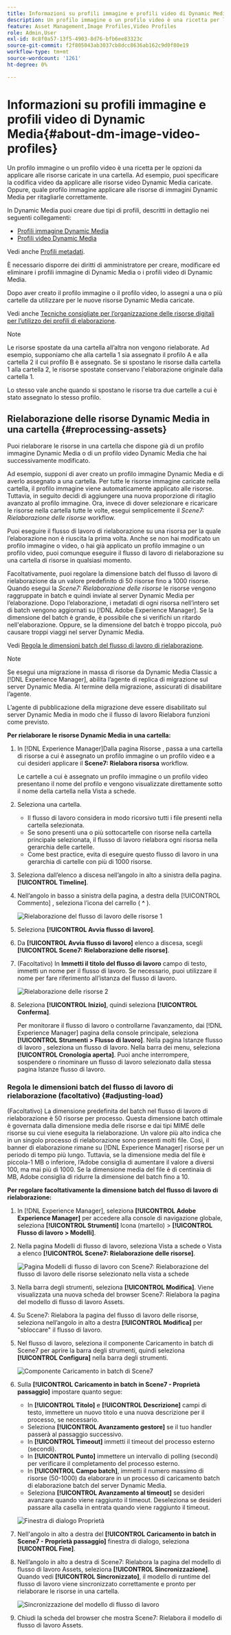 ```yaml
---
title: Informazioni su profili immagine e profili video di Dynamic Media
description: Un profilo immagine o un profilo video è una ricetta per le opzioni da applicare alle risorse caricate in una cartella. Ad esempio, puoi specificare la codifica video da applicare alle risorse video Dynamic Media caricate. Oppure, quale profilo immagine applicare alle risorse di immagini Dynamic Media per ritagliarle correttamente.
feature: Asset Management,Image Profiles,Video Profiles
role: Admin,User
exl-id: 8c8f0a57-13f5-4903-8d76-bfb6ee83323c
source-git-commit: f2f805043ab3037cb8dcc8636ab162c9d0f80e19
workflow-type: tm+mt
source-wordcount: '1261'
ht-degree: 0%

---
```


# Informazioni su profili immagine e profili video di Dynamic Media{#about-dm-image-video-profiles}

Un profilo immagine o un profilo video è una ricetta per le opzioni da applicare alle risorse caricate in una cartella. Ad esempio, puoi specificare la codifica video da applicare alle risorse video Dynamic Media caricate. Oppure, quale profilo immagine applicare alle risorse di immagini Dynamic Media per ritagliarle correttamente.

In Dynamic Media puoi creare due tipi di profili, descritti in dettaglio nei seguenti collegamenti:

* [Profili immagine Dynamic Media](/help/assets/dynamic-media/image-profiles.md)
* [Profili video Dynamic Media](/help/assets/dynamic-media/video-profiles.md)

Vedi anche [Profili metadati](/help/assets/metadata-profiles.md).

È necessario disporre dei diritti di amministratore per creare, modificare ed eliminare i profili immagine di Dynamic Media o i profili video di Dynamic Media.

Dopo aver creato il profilo immagine o il profilo video, lo assegni a una o più cartelle da utilizzare per le nuove risorse Dynamic Media caricate.

Vedi anche [Tecniche consigliate per l’organizzazione delle risorse digitali per l’utilizzo dei profili di elaborazione](/help/assets/organize-assets.md).


>[!NOTE]
>
>Le risorse spostate da una cartella all’altra non vengono rielaborate. Ad esempio, supponiamo che alla cartella 1 sia assegnato il profilo A e alla cartella 2 il cui profilo B è assegnato. Se si spostano le risorse dalla cartella 1 alla cartella 2, le risorse spostate conservano l&#39;elaborazione originale dalla cartella 1.
>
>Lo stesso vale anche quando si spostano le risorse tra due cartelle a cui è stato assegnato lo stesso profilo.

## Rielaborazione delle risorse Dynamic Media in una cartella {#reprocessing-assets}

Puoi rielaborare le risorse in una cartella che dispone già di un profilo immagine Dynamic Media o di un profilo video Dynamic Media che hai successivamente modificato.

Ad esempio, supponi di aver creato un profilo immagine Dynamic Media e di averlo assegnato a una cartella. Per tutte le risorse immagine caricate nella cartella, il profilo immagine viene automaticamente applicato alle risorse. Tuttavia, in seguito decidi di aggiungere una nuova proporzione di ritaglio avanzato al profilo immagine. Ora, invece di dover selezionare e ricaricare le risorse nella cartella tutte le volte, esegui semplicemente il *Scene7: Rielaborazione delle risorse* workflow.

Puoi eseguire il flusso di lavoro di rielaborazione su una risorsa per la quale l’elaborazione non è riuscita la prima volta. Anche se non hai modificato un profilo immagine o video, o hai già applicato un profilo immagine o un profilo video, puoi comunque eseguire il flusso di lavoro di rielaborazione su una cartella di risorse in qualsiasi momento.

Facoltativamente, puoi regolare la dimensione batch del flusso di lavoro di rielaborazione da un valore predefinito di 50 risorse fino a 1000 risorse. Quando esegui la _Scene7: Rielaborazione delle risorse_ le risorse vengono raggruppate in batch e quindi inviate al server Dynamic Media per l’elaborazione. Dopo l’elaborazione, i metadati di ogni risorsa nell’intero set di batch vengono aggiornati su [!DNL Adobe Experience Manager]. Se la dimensione del batch è grande, è possibile che si verifichi un ritardo nell&#39;elaborazione. Oppure, se la dimensione del batch è troppo piccola, può causare troppi viaggi nel server Dynamic Media.

Vedi [Regola le dimensioni batch del flusso di lavoro di rielaborazione](#adjusting-load).

>[!NOTE]
>
>Se esegui una migrazione in massa di risorse da Dynamic Media Classic a [!DNL Experience Manager], abilita l’agente di replica di migrazione sul server Dynamic Media. Al termine della migrazione, assicurati di disabilitare l’agente.
>
>L’agente di pubblicazione della migrazione deve essere disabilitato sul server Dynamic Media in modo che il flusso di lavoro Rielabora funzioni come previsto.

<!-- LEAVE IN PLACE, MAY BE USED IN THE FUTURE

Batch size is the number of assets that are amalgamated into a single IPS (Dynamic Media’s Image Production System) job. When you run the Scene7: Reprocess Assets workflow, the job is triggered on IPS. The number of IPS jobs that are triggered is based on the total number of assets in the folder, divided by the batch size. For example, suppose you had a folder with 150 assets and a batch size of 50. In this case, three IPS jobs are triggered. The assets are updated when the entire batch size (50 in our example) is processed in IPS. The job then moves onto the next IPS job and so on until complete. If you increase the batch size, you may notice a longer delay with assets getting updated. 

-->

**Per rielaborare le risorse Dynamic Media in una cartella:**

1. In [!DNL Experience Manager]Dalla pagina Risorse , passa a una cartella di risorse a cui è assegnato un profilo immagine o un profilo video e a cui desideri applicare il **Scene7: Rielabora risorsa** workflow.

   Le cartelle a cui è assegnato un profilo immagine o un profilo video presentano il nome del profilo e vengono visualizzate direttamente sotto il nome della cartella nella Vista a schede.

1. Seleziona una cartella.

   * Il flusso di lavoro considera in modo ricorsivo tutti i file presenti nella cartella selezionata.
   * Se sono presenti una o più sottocartelle con risorse nella cartella principale selezionata, il flusso di lavoro rielabora ogni risorsa nella gerarchia delle cartelle.
   * Come best practice, evita di eseguire questo flusso di lavoro in una gerarchia di cartelle con più di 1000 risorse.

1. Seleziona dall’elenco a discesa nell’angolo in alto a sinistra della pagina. **[!UICONTROL Timeline]**.
1. Nell’angolo in basso a sinistra della pagina, a destra della [!UICONTROL Commento] , seleziona l’icona del carrello ( **^** ).

   ![Rielaborazione del flusso di lavoro delle risorse 1](/help/assets/dynamic-media/assets/reprocess-assets1.png)

1. Seleziona **[!UICONTROL Avvia flusso di lavoro]**.
1. Da **[!UICONTROL Avvia flusso di lavoro]** elenco a discesa, scegli **[!UICONTROL Scene7: Rielaborazione delle risorse]**.
1. (Facoltativo) In **Immetti il titolo del flusso di lavoro** campo di testo, immetti un nome per il flusso di lavoro. Se necessario, puoi utilizzare il nome per fare riferimento all’istanza del flusso di lavoro.

   ![Rielaborazione delle risorse 2](/help/assets/dynamic-media/assets/reprocess-assets2.png)

1. Seleziona **[!UICONTROL Inizio]**, quindi seleziona **[!UICONTROL Conferma]**.

   Per monitorare il flusso di lavoro o controllarne l’avanzamento, dai [!DNL Experience Manager] pagina della console principale, seleziona **[!UICONTROL Strumenti > Flusso di lavoro]**. Nella pagina Istanze flusso di lavoro , seleziona un flusso di lavoro. Nella barra dei menu, seleziona **[!UICONTROL Cronologia aperta]**. Puoi anche interrompere, sospendere o rinominare un flusso di lavoro selezionato dalla stessa pagina Istanze flusso di lavoro.

### Regola le dimensioni batch del flusso di lavoro di rielaborazione (facoltativo) {#adjusting-load}

(Facoltativo) La dimensione predefinita del batch nel flusso di lavoro di rielaborazione è 50 risorse per processo. Questa dimensione batch ottimale è governata dalla dimensione media delle risorse e dai tipi MIME delle risorse su cui viene eseguita la rielaborazione. Un valore più alto indica che in un singolo processo di rielaborazione sono presenti molti file. Così, il banner di elaborazione rimane su [!DNL Experience Manager] risorse per un periodo di tempo più lungo. Tuttavia, se la dimensione media del file è piccola-1 MB o inferiore, l’Adobe consiglia di aumentare il valore a diversi 100, ma mai più di 1000. Se la dimensione media del file è di centinaia di MB, Adobe consiglia di ridurre la dimensione del batch fino a 10.

**Per regolare facoltativamente la dimensione batch del flusso di lavoro di rielaborazione:**

1. In [!DNL Experience Manager], seleziona **[!UICONTROL Adobe Experience Manager]** per accedere alla console di navigazione globale, seleziona **[!UICONTROL Strumenti]** Icona (martello) > **[!UICONTROL Flusso di lavoro > Modelli]**.
1. Nella pagina Modelli di flusso di lavoro, seleziona Vista a schede o Vista a elenco **[!UICONTROL Scene7: Rielaborazione delle risorse]**.

   ![Pagina Modelli di flusso di lavoro con Scene7: Rielaborazione del flusso di lavoro delle risorse selezionato nella vista a schede](/help/assets/dynamic-media/assets/reprocess-assets7.png)

1. Nella barra degli strumenti, seleziona **[!UICONTROL Modifica]**. Viene visualizzata una nuova scheda del browser Scene7: Rielabora la pagina del modello di flusso di lavoro Assets.
1. Su Scene7: Rielabora la pagina del flusso di lavoro delle risorse, seleziona nell’angolo in alto a destra **[!UICONTROL Modifica]** per &quot;sbloccare&quot; il flusso di lavoro.
1. Nel flusso di lavoro, seleziona il componente Caricamento in batch di Scene7 per aprire la barra degli strumenti, quindi seleziona **[!UICONTROL Configura]** nella barra degli strumenti.

   ![Componente Caricamento in batch di Scene7](/help/assets/dynamic-media/assets/reprocess-assets8.png)

1. Sulla **[!UICONTROL Caricamento in batch in Scene7 - Proprietà passaggio]** impostare quanto segue:
   * In **[!UICONTROL Titolo]** e **[!UICONTROL Descrizione]** campi di testo, immettere un nuovo titolo e una nuova descrizione per il processo, se necessario.
   * Seleziona **[!UICONTROL Avanzamento gestore]** se il tuo handler passerà al passaggio successivo.
   * In **[!UICONTROL Timeout]** immetti il timeout del processo esterno (secondi).
   * In **[!UICONTROL Punto]** immettere un intervallo di polling (secondi) per verificare il completamento del processo esterno.
   * In **[!UICONTROL Campo batch]**, immetti il numero massimo di risorse (50-1000) da elaborare in un processo di caricamento batch di elaborazione batch del server Dynamic Media.
   * Seleziona **[!UICONTROL Avanzamento al timeout]** se desideri avanzare quando viene raggiunto il timeout. Deseleziona se desideri passare alla casella in entrata quando viene raggiunto il timeout.

   ![Finestra di dialogo Proprietà](/help/assets/dynamic-media/assets/reprocess-assets3.png)

1. Nell&#39;angolo in alto a destra del **[!UICONTROL Caricamento in batch in Scene7 - Proprietà passaggio]** finestra di dialogo, seleziona **[!UICONTROL Fine]**.

1. Nell’angolo in alto a destra di Scene7: Rielabora la pagina del modello di flusso di lavoro Assets, seleziona **[!UICONTROL Sincronizzazione]**. Quando vedi **[!UICONTROL Sincronizzato]**, il modello di runtime del flusso di lavoro viene sincronizzato correttamente e pronto per rielaborare le risorse in una cartella.

   ![Sincronizzazione del modello di flusso di lavoro](/help/assets/dynamic-media/assets/reprocess-assets1.png)

1. Chiudi la scheda del browser che mostra Scene7: Rielabora il modello di flusso di lavoro Assets.

<!-- MAY BE NEEDED IN THE FUTURE

1. Return to the browser tab that has the open Workflow Models page, then press **Esc** to exit the selection.
1. In the upper-left corner of the page, select **[!UICONTROL Adobe Experience Manager]** to access the global navigation console, then select the **[!UICONTROL Tools]** (hammer) icon > **[!UICONTROL General > CRXDE Lite]**.
1. In the folder tree on the left side of the CRXDE Lite page, navigate to the following location:

   `/conf/global/settings/workflow/models/scene7_reprocess_assets/jcr:content/flow/reprocess/metaData`

   ![CRXDE Lite](/help/security/assets/workflow-models9.png)

1. On the right side of the CRXDE Lite page, in the lower portion, enter the following name, type, and value in its respective field:
    * **[!UICONTROL Name]**: `reprocess-batch-size`
    * **[!UICONTROL Type]**: `Long`
    * **[!UICONTROL Value]**: enter a default value (50-1000) for the batch size
1. In the lower-right corner, select **[!UICONTROL Add]**. The new property appears as the following:

    ![Saving the new property](/help/security/assets/workflow-models10.png)

1. On the menu bar of the CRXDE Lite page, select **[!UICONTROL Save All]**.
1. In the upper-left corner of the page, select **[!UICONTROL CRXDE Lite]** to return to the main Experience Manager console
1. Repeat steps 1-7 to re-synchronize the new batch size to the Scene7: Reprocess Assets workflow model.

-->
